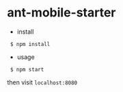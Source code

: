 # ant-mobile-starter

- install
```shell
 $ npm install
```
- usage
```shell
 $ npm start
```

then visit `localhost:8080`
